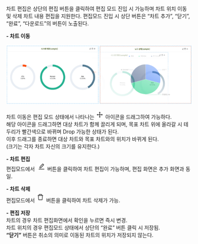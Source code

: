 
차트 편집은 상단의 편집 버튼을 클릭하여 편집 모드 진입 시 가능하며 차트 위치 이동 및 삭제 차트 내용 편집을 지원한다.
편집모드 진입 시 상단 버튼은 “차트 추가”, “닫기”, “완료”, “다운로드”의 버튼이 노출된다.

**&#45; 차트 이동**

![차트 이동](image-3.png)

차트 이동은 편집 모드 상태에서 나타나는 ![이동 아이콘](image-4.png) 아이콘을 드래그하여 가능하다.  
해당 아이콘을 드래그하면 대상 차트가 함께 끌리게 되며, 목표 차트 위에 올라갈 시 테두리가 빨간색으로 바뀌며 Drop 가능한 상태가 된다.  
이후 드래그를 종료하면 대상 차트와 목표 차트와의 위치가 바뀌게 된다.  
(크기는 각자 차트 자신의 크기를 유지한다.)

**&#45; 차트 편집**  
편집모드에서 ![편집 아이콘](image-5.png) 버튼을 클릭하여 차트 편집이 가능하며, 편집 화면은 추가 화면과 동일.

**&#45; 차트 삭제**  
편집모드에서 ![삭제 아이콘](image-6.png) 버튼을 클릭하여 차트 삭제가 가능.

**&#45; 편집 저장**  
차트의 경우 차트 편집화면에서 확인을 누르면 즉시 변경.  
차트 위치의 경우 편집모드 상태에서 상단의 “완료” 버튼 클릭 시 저장됨.  
**“닫기”** 버튼은 취소의 의미로 이동된 차트의 위치가 저장되지 않는다.